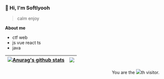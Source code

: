 ### 👋 Hi, I'm Softlyooh

> calm enjoy


**About me**
- ctf web
- js vue react ts
- java

| <a href="https://github.com/Softlyooh/Softlyooh"><img align="center" src="https://github-readme-stats.vercel.app/api?username=Softlyooh&show_icons=true&include_all_commits=true&hide_border=true" alt="Anurag's github stats" /></a> | <a href="https://github.com/Softlyooh/Softlyooh"><img align="center" src="https://github-readme-stats.vercel.app/api/top-langs/?username=Softlyooh&layout=compact&hide_border=true" /></a> |
| ------------- | ------------- |



<div align="right">You are the <img src="https://profile-counter.glitch.me/Softlyooh/count.svg">th visitor.</div>
